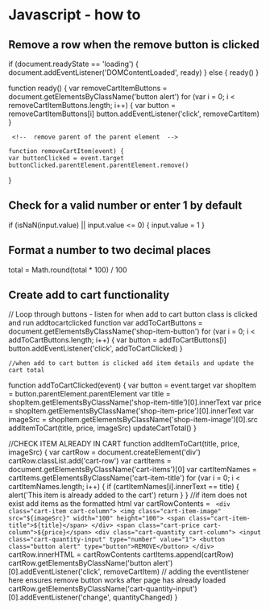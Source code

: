 Javascript - how to
====================

Remove a row when the remove button is clicked
----------------------------------------------

<!-- check that page has loaded before running functions -->

if (document.readyState == 'loading') {
    document.addEventListener('DOMContentLoaded', ready)
} else {
    ready()
    }
    
   <!--  run removecartitem function when the button is clicked -->
function ready() {
    var removeCartItemButtons = document.getElementsByClassName('button alert')
    for (var i = 0; i < removeCartItemButtons.length; i++) {
        var button = removeCartItemButtons[i]
        button.addEventListener('click', removeCartItem)
    }
    
     <!--  remove parent of the parent element  -->
    
    function removeCartItem(event) {
    var buttonClicked = event.target
    buttonClicked.parentElement.parentElement.remove()
    
}

Check for a valid number or enter 1 by default
-----------------------------------------------

 if (isNaN(input.value) || input.value <= 0) {
        input.value = 1
    }
    
Format a number to two decimal places
--------------------------------------

total = Math.round(total * 100) / 100

Create add to cart functionality
----------------------------------

// Loop through buttons - listen for when add to cart button class is clicked and run addtocartclicked function
    var addToCartButtons = document.getElementsByClassName('shop-item-button')
    for (var i = 0; i < addToCartButtons.length; i++) {
        var button = addToCartButtons[i]
        button.addEventListener('click', addToCartClicked)
    }
    
    //when add to cart button is clicked add item details and update the cart total
function addToCartClicked(event) {
    var button = event.target
    var shopItem = button.parentElement.parentElement
    var title = shopItem.getElementsByClassName('shop-item-title')[0].innerText
    var price = shopItem.getElementsByClassName('shop-item-price')[0].innerText
    var imageSrc = shopItem.getElementsByClassName('shop-item-image')[0].src
    addItemToCart(title, price, imageSrc)
    updateCartTotal()
}

//CHECK ITEM ALREADY IN CART 
function addItemToCart(title, price, imageSrc) {
    var cartRow = document.createElement('div')
    cartRow.classList.add('cart-row')
    var cartItems = document.getElementsByClassName('cart-items')[0]
    var cartItemNames = cartItems.getElementsByClassName('cart-item-title')
    for (var i = 0; i < cartItemNames.length; i++) {
        if (cartItemNames[i].innerText == title) {
            alert('This item is already added to the cart')
            return
        }
    }
    //if item does not exist add items as the formatted html
    var cartRowContents = `
        <div class="cart-item cart-column">
            <img class="cart-item-image" src="${imageSrc}" width="100" height="100">
            <span class="cart-item-title">${title}</span>
        </div>
        <span class="cart-price cart-column">${price}</span>
        <div class="cart-quantity cart-column">
            <input class="cart-quantity-input" type="number" value="1">
            <button class="button alert" type="button">REMOVE</button>
        </div>`
    cartRow.innerHTML = cartRowContents
    cartItems.append(cartRow)
    cartRow.getElementsByClassName('button alert')[0].addEventListener('click', removeCartItem) // adding the eventlistener here ensures remove button works after page has already loaded
    cartRow.getElementsByClassName('cart-quantity-input')[0].addEventListener('change', quantityChanged)
}
